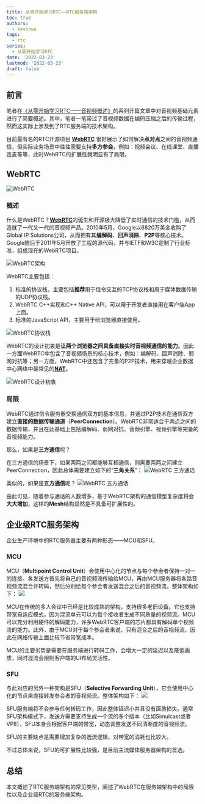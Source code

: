 ```yaml
---
title: 从零开始学习RTC——RTC服务端架构
toc: true
authors:
  - kevinwu
tags:
  - rtc
series:
  - 从零开始学习RTC
date: '2022-03-23'
lastmod: '2022-03-23'
draft: false
---
```


## 前言
笔者在[《从零开始学习RTC——音视频概述》](../rtc-overall)的系列开篇文章中对音视频基础元素进行了简要概述。其中，笔者一笔带过了音视频数据在编码压缩之后的传输过程，然而这实际上涉及到了RTC服务端的技术架构。

目前最有名的RTC开源项目 **[WebRTC](https://webrtc.org/)** 很好展示了如何解决**点对点**之间的音视频通信，但实际业务场景中往往需要支持**多方参会**，例如：视频会议、在线课堂、直播连麦等等，此时WebRTC的扩展性就明显有了局限。

## WebRTC
![WebRTC](https://kevinwu0904-blog-images.oss-cn-shanghai.aliyuncs.com/blogs-arch-vc-network/20210729195344.png)

### 概述
什么是WebRTC？[**WebRTC**](https://webrtc.org/)的诞生和开源极大降低了实时通信的技术门槛，从而造就了一代又一代的音视频产品。2010年5月，Google以6820万美金收购了Global IP Solutions公司，从而拥有其**编解码**、**回声消除**、**P2P**等核心技术。Google随后于2011年5月开放了工程的源代码，并与IETF和W3C定制了行业标准，组成现在的WebRTC项目。

![WebRTC架构](https://kevinwu0904-blog-images.oss-cn-shanghai.aliyuncs.com/blogs-arch-vc-network/20210817152223.png)

WebRTC主要包括：
1. 标准的协议栈，主要包括**推荐**用于信令交互的TCP协议栈和用于媒体数据传输的UDP协议栈。
2. WebRTC C++实现和C++ Native API，可以用于开发者直接用在客户端App上面。
3. 标准的JavaScript API，主要用于给浏览器直接使用。

![WebRTC协议栈](https://kevinwu0904-blog-images.oss-cn-shanghai.aliyuncs.com/blogs-arch-vc-network/20210817152828.png)

WebRTC的设计初衷是**让两个浏览器之间具备直接实时音视频通信的能力**。因此一方面WebRTC中包含了音视频场景的核心技术，例如：编解码、回声消除、弱网对抗等；另一方面，WebRTC中还包含了完备的P2P技术，用来穿越企业数据中心网络中最常见的[**NAT**](https://en.wikipedia.org/wiki/Network_address_translation)。

![WebRTC设计初衷](https://kevinwu0904-blog-images.oss-cn-shanghai.aliyuncs.com/blogs-arch-vc-network/20210730210236.png)

### 局限
WebRTC通过信令服务器交换通信双方的基本信息，并通过P2P技术在通信双方建立**直接的数据传输通道**（**PeerConnection**）。WebRTC非常适合于两点之间的数据传输，并且在此基础上包括编解码、弱网对抗、音频引擎、视频引擎等完备的音视频能力。

那么，如果是**三方通信**呢？

在三方通信的场景下，如果两两之间都能够互相通信，则需要两两之间建立PeerConnection，因此总体需要建立如下的“**三角关系**”：
![WebRTC 三方通话](https://kevinwu0904-blog-images.oss-cn-shanghai.aliyuncs.com/blogs-arch-vc-network/20210810195833.png)

类似的，如果是**五方通信**呢？
![WebRTC 五方通话](https://kevinwu0904-blog-images.oss-cn-shanghai.aliyuncs.com/blogs-arch-vc-network/20210810202106.png)

由此可见，随着参与通话的人数增多，基于WebRTC架构的通信模型复杂度将会**大大增加**，这样的**Mesh**结构显然是不具备可扩展性的。

## 企业级RTC服务架构
企业生产环境中的RTC服务器主要有两种形态——MCU和SFU。

### MCU
MCU（**Multipoint Control Unit**）会使用中心化的节点与每个参会者保持一对一的连接。各发送方首先将自己的音视频流传输给MCU，再由MCU服务器将各路音视频流混合并转码，然后分别给每个参会者发送混合之后的音视频流。整体架构如下：
![](https://kevinwu0904-blog-images.oss-cn-shanghai.aliyuncs.com/blogs-arch-vc-network/20210816131009.png)

MCU在传统的多人会议中已经是比较成熟的架构，支持很多老旧设备。它也支持带宽自适应模式，因为混流单元可以为每个接收者生成不同质量的视频流。MCU可以充分利用硬件的解码能力，许多WebRTC客户端的芯片都具有解码单个视频流的能力。此外，由于MCU对于每个参会者来说，只有混合之后的音视频流，因此在网络传输上面比较节省带宽成本。

MCU的主要劣势是需要在服务端进行转码工作，会增大一定的延迟以及降低画质，同时混流会限制客户端的UI布局灵活性。

### SFU
与此对应的另外一种架构是SFU（**Selective Forwarding Unit**），它会使用中心化的节点来直接转发参会者的音视频流。整体架构如下：
![](https://kevinwu0904-blog-images.oss-cn-shanghai.aliyuncs.com/blogs-arch-vc-network/20210816133329.png)

SFU服务端将不会参与任何转码工作，因此整体延迟小并且没有画质损失。通常SFU架构模式下，发送方需要支持生成一个流的多个版本（比如Simulcast或者VP8），SFU本身会根据客户端的带宽，动态调整发送不同清晰度的音视频流。

SFU的主要缺点是需要增加复杂的选流逻辑，对带宽的消耗也比较大。

不过总体来说，SFU的可扩展性比较强，是目前主流媒体服务器架构的首选。

## 总结
本文概述了RTC服务端架构的常见类型，阐述了WebRTC在服务端架构中的局限性以及企业级RTC的服务端架构。